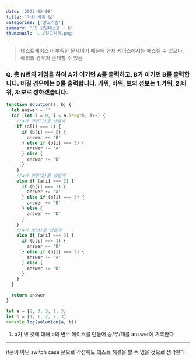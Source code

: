 ```yaml
---
date: '2023-02-08'
title: '가위 바위 보'
categories: ['알고리즘']
summary: 'JS 코딩테스트 - 6'
thumbnail: '../알고리즘.png'
---
```


> 테스트케이스가 부족한 문제이기 때문에 현재 케이스에서는 패스될 수 있으나, 예외의 경우가 존재할 수 있음

### Q. 총 N번의 게임을 하여 A가 이기면 A를 출력하고, B가 이기면 B를 출력합니다. 비길 경우에는 D를 출력합니다. 가위, 바위, 보의 정보는 1:가위, 2:바위, 3:보로 정하겠습니다.

```javascript
function solution(a, b) {
  let answer = ''
  for (let i = 0; i < a.length; i++) {
    //a가 가위(1)를 냈을때
    if (a[i] === 1) {
      if (b[i] === 2) {
        answer += 'B'
      } else if (b[i] === 3) {
        answer += 'A'
      } else {
        answer += 'D'
      }
    }
    //a가 바위(2)를 냈을때
    else if (a[i] === 2) {
      if (b[i] === 1) {
        answer += 'A'
      } else if (b[i] === 3) {
        answer += 'B'
      } else {
        answer += 'D'
      }
    }
    //a가 보(3)를 냈을때
    else if (a[i] === 3) {
      if (b[i] === 1) {
        answer += 'B'
      } else if (b[i] === 2) {
        answer += 'A'
      } else {
        answer += 'D'
      }
    }
  }

  return answer
}

let a = [2, 3, 3, 1, 3]
let b = [1, 1, 2, 2, 3]
console.log(solution(a, b))
```

1. a가 낸 것에 대해 b의 변수 케이스를 만들어 승/무/패를 answer에 기록한다

---

if문이 아닌 switch case 문으로 작성해도 테스트 해결을 할 수 있을 것으로 생각한다.

